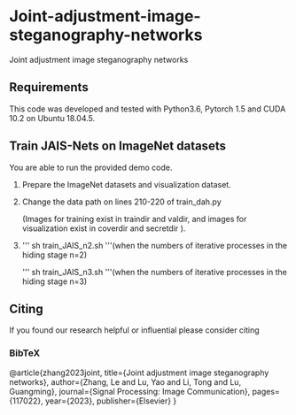 # Joint-adjustment-image-steganography-networks
Joint adjustment image steganography networks
## Requirements
This code was developed and tested with Python3.6, Pytorch 1.5 and CUDA 10.2 on Ubuntu 18.04.5.

## Train JAIS-Nets on ImageNet datasets
You are able to run the provided demo code.

1. Prepare the ImageNet datasets and visualization dataset.

2. Change the data path on lines 210-220 of train_dah.py

   (Images for training exist in traindir and valdir, and images for visualization exist in coverdir and secretdir ).

3. ''' sh train_JAIS_n2.sh '''(when the numbers of iterative processes in the hiding stage n=2)

   ''' sh train_JAIS_n3.sh '''(when the numbers of iterative processes in the hiding stage n=3)

## Citing
If you found our research helpful or influential please consider citing


### BibTeX
@article{zhang2023joint,
  title={Joint adjustment image steganography networks},
  author={Zhang, Le and Lu, Yao and Li, Tong and Lu, Guangming},
  journal={Signal Processing: Image Communication},
  pages={117022},
  year={2023},
  publisher={Elsevier}
}

